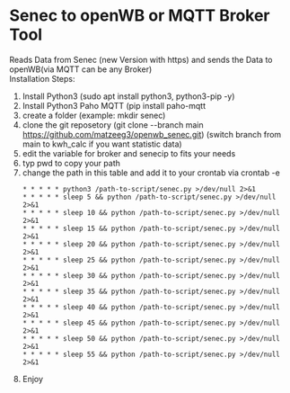 # Senec to openWB or MQTT Broker Tool
Reads Data from Senec (new Version with https) and sends the Data to openWB(via MQTT can be any Broker)  
Installation Steps:  
1. Install Python3 (sudo apt install python3, python3-pip -y)
2. Install Python3 Paho MQTT (pip install paho-mqtt
3. create a folder (example: mkdir senec)
4. clone the git reposetory (git clone --branch main https://github.com/matzeeg3/openwb_senec.git) (switch branch from main to kwh_calc if you want statistic data)
5. edit the variable for broker and senecip to fits your needs
6. typ pwd to copy your path
7. change the path in this table and add it to your crontab via crontab -e
   ```
   * * * * * python3 /path-to-script/senec.py >/dev/null 2>&1
   * * * * * sleep 5 && python /path-to-script/senec.py >/dev/null 2>&1
   * * * * * sleep 10 && python /path-to-script/senec.py >/dev/null 2>&1
   * * * * * sleep 15 && python /path-to-script/senec.py >/dev/null 2>&1
   * * * * * sleep 20 && python /path-to-script/senec.py >/dev/null 2>&1
   * * * * * sleep 25 && python /path-to-script/senec.py >/dev/null 2>&1
   * * * * * sleep 30 && python /path-to-script/senec.py >/dev/null 2>&1
   * * * * * sleep 35 && python /path-to-script/senec.py >/dev/null 2>&1
   * * * * * sleep 40 && python /path-to-script/senec.py >/dev/null 2>&1
   * * * * * sleep 45 && python /path-to-script/senec.py >/dev/null 2>&1
   * * * * * sleep 50 && python /path-to-script/senec.py >/dev/null 2>&1
   * * * * * sleep 55 && python /path-to-script/senec.py >/dev/null 2>&1
   ```
8. Enjoy
